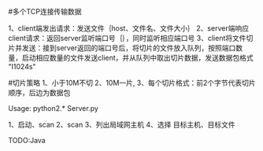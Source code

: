 #多个TCP连接传输数据

1、client端发出请求：发送文件｛host、文件名、文件大小｝
2、server端响应client请求：返回server监听端口号｛｝，同时监听相应端口号
3、client将文件切片并发送：接到server返回的端口号后，将切片的文件放入队列，按照端口数量，启动相应数量的文件发送client，并从队列中取出切片数据，发送数据包格式 "I1024s"

#切片策略
1、小于10M不切
2、10M一片,
3、每个切片格式：前2个字节代表切片顺序，后边为数据包


Usage:
	python2.* Server.py


1、启动、scan
2、scan
3、列出局域网主机
4、选择 目标主机、目标文件

TODO:Java
